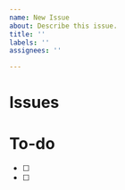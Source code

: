 ```yaml
---
name: New Issue
about: Describe this issue.
title: ''
labels: ''
assignees: ''

---
```


# Issues

# To-do
- [ ]
- [ ]
